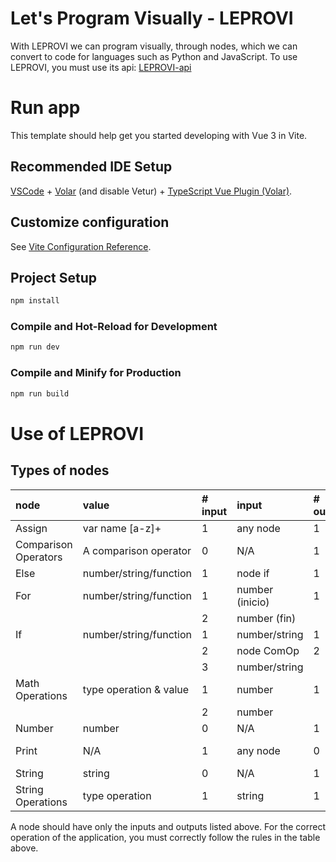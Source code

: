 # Let's Program Visually - LEPROVI

With LEPROVI we can program visually, through nodes, which we can convert to code for languages such as Python and JavaScript. 
To use LEPROVI, you must use its api:
[LEPROVI-api](https://github.com/ManuelM07/LEPROVI-api)

# Run app

This template should help get you started developing with Vue 3 in Vite.

## Recommended IDE Setup

[VSCode](https://code.visualstudio.com/) + [Volar](https://marketplace.visualstudio.com/items?itemName=Vue.volar) (and disable Vetur) + [TypeScript Vue Plugin (Volar)](https://marketplace.visualstudio.com/items?itemName=Vue.vscode-typescript-vue-plugin).

## Customize configuration

See [Vite Configuration Reference](https://vitejs.dev/config/).

## Project Setup

```sh
npm install
```

### Compile and Hot-Reload for Development

```sh
npm run dev
```

### Compile and Minify for Production

```sh
npm run build
```

# Use of LEPROVI

## Types of nodes

| node | value | # input | input | # output | output 
| :--- | :--- | :--- | :--- | :--- | :--- |
| Assign | var name [a-z]+ | 1 | any node | 1 | value
| Comparison Operators | A comparison operator | 0 | N/A | 1 | value
| Else | number/string/function | 1 | node if | 1 | value
| For | number/string/function | 1 | number (inicio) | 1 | value 
| | | 2 | number (fin) | |
| If | number/string/function | 1 | number/string | 1 | value
| | | 2 | node ComOp | 2 | If -> Else
| | | 3 | number/string | |
| Math Operations | type operation & value | 1 | number | 1 | operation result
| | | 2 | number | | |
| Number | number | 0 | N/A | 1 | value
| Print | N/A | 1 | any node | 0 | input value
| String | string | 0 | N/A | 1 | value
| String Operations | type operation | 1 | string | 1 | value

A node should have only the inputs and outputs listed above.
For the correct operation of the application, you must correctly follow the rules in the table above.
